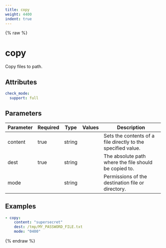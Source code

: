 ```yaml
---
title: copy
weight: 4400
indent: true
---
```


{% raw %}
# copy

Copy files to path.

## Attributes

```yaml
check_mode:
  support: full
```

## Parameters

| Parameter | Required | Type   | Values | Description                                                  |
|-----------|----------|--------|--------|--------------------------------------------------------------|
| content   | true     | string |        | Sets the contents of a file directly to the specified value. |
| dest      | true     | string |        | The absolute path where the file should be copied to.        |
| mode      |          | string |        | Permissions of the destination file or directory.            |

## Examples

```yaml
- copy:
    content: "supersecret"
    dest: /tmp/MY_PASSWORD_FILE.txt
    mode: "0400"
```

{% endraw %}